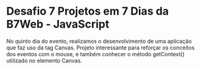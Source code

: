# Desafio 7 Projetos em 7 Dias da B7Web - JavaScript

No quinto dia do evento, realizamos o desenvolvimento de uma aplicação que faz uso da tag Canvas. Projeto interessante para reforçar os conceitos dos eventos com o mouse, e também conhecer o método getContext() utilizado no elemento Canvas.